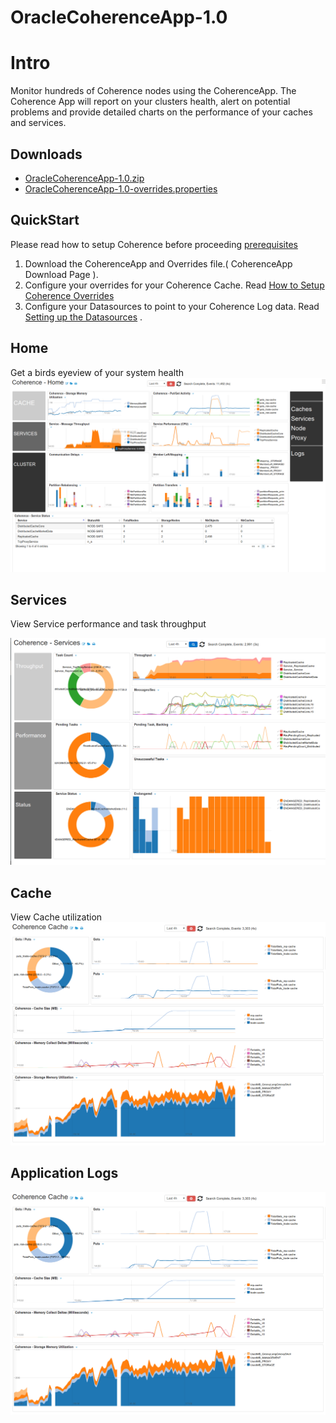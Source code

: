 OracleCoherenceApp-1.0
===========

# Intro

Monitor hundreds of Coherence nodes using the CoherenceApp. The Coherence App will report on your clusters health, alert on potential problems and provide detailed charts on the performance of your caches and services. 

## Downloads 

 * [OracleCoherenceApp-1.0.zip](https://github.com/logscape/coherenceapp/raw/master/dist/OracleCoherenceApp-1.0.zip)
 * [OracleCoherenceApp-1.0-overrides.properties](https://github.com/logscape/coherenceapp/blob/master/OracleCoherenceApp-1.0-override.properties)

## QuickStart

Please read how to setup Coherence before proceeding   [prerequisites](docs/prerequisites.md) 


1. Download the CoherenceApp and Overrides file.( CoherenceApp Download Page ). 
2. Configure your overrides for your Coherence Cache. Read [How to Setup Coherence Overrides](docs/overrides.md)
3. Configure your Datasources to point to your Coherence Log data. Read [Setting up the Datasources](docs/datasources.md) .

##  Home 

Get a birds eyeview of your system health
![](docs/images/ws-coherence-home.png) 


## Services 

View Service performance and task throughput

![](docs/images/ws-coherence-services.png) 



## Cache
View Cache utilization
![](docs/images/ws-coherence-caches.png) 



## Application Logs 
![](docs/images/ws-coherence-logs.png) 


